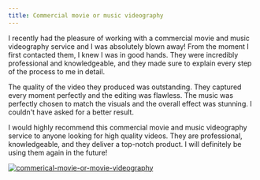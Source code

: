 ```yaml
---
title: Commercial movie or music videography
---
```


I recently had the pleasure of working with a commercial movie and music videography service and I was absolutely blown away! From the moment I first contacted them, I knew I was in good hands. They were incredibly professional and knowledgeable, and they made sure to explain every step of the process to me in detail.

The quality of the video they produced was outstanding. They captured every moment perfectly and the editing was flawless. The music was perfectly chosen to match the visuals and the overall effect was stunning. I couldn't have asked for a better result.

I would highly recommend this commercial movie and music videography service to anyone looking for high quality videos. They are professional, knowledgeable, and they deliver a top-notch product. I will definitely be using them again in the future!

[![commerical-movie-or-movie-videography](<https://dabuttonfactory.com/button.png?t=CHECK+SERVICE&f=Noto+Sans-Bold&ts=26&tc=fff&hp=45&vp=20&c=11&bgt=unicolored&bgc=4bd42f>)](<https://londonexpertfinder.com/link>)
